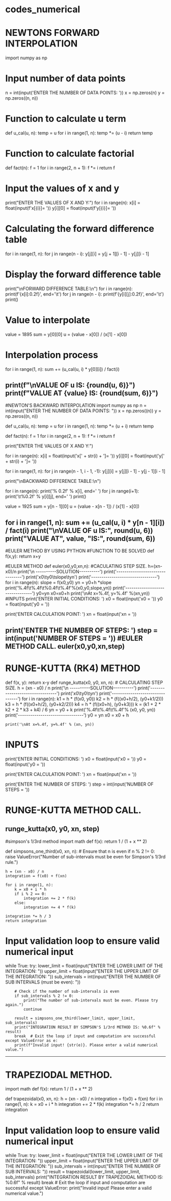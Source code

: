 # codes_numerical
# NEWTONS FORWARD INTERPOLATION
import numpy as np

# Input number of data points
n = int(input('ENTER THE NUMBER OF DATA POINTS: '))
x = np.zeros(n)
y = np.zeros((n, n))

# Function to calculate u term
def u_cal(u, n):
    temp = u
    for i in range(1, n):
        temp *= (u - i)
    return temp

# Function to calculate factorial
def fact(n):
    f = 1
    for i in range(2, n + 1):
        f *= i
    return f

# Input the values of x and y
print("ENTER THE VALUES OF X AND Y:")
for i in range(n):
    x[i] = float(input(f'x[{i}]= '))
    y[i][0] = float(input(f'y[{i}]= '))

# Calculating the forward difference table
for i in range(1, n):
    for j in range(n - i):
        y[j][i] = y[j + 1][i - 1] - y[j][i - 1]

# Display the forward difference table
print("\nFORWARD DIFFERENCE TABLE:\n")
for i in range(n):
    print(f'{x[i]:0.2f}', end='\t')
    for j in range(n - i):
        print(f'{y[i][j]:0.2f}', end='\t')
    print()

# Value to interpolate
value = 1895
sum = y[0][0]
u = (value - x[0]) / (x[1] - x[0])

# Interpolation process
for i in range(1, n):
    sum += (u_cal(u, i) * y[0][i]) / fact(i)

print(f"\nVALUE OF u IS: {round(u, 6)}")
print(f"VALUE AT {value} IS: {round(sum, 6)}")
---------------------------------------------------------------------------------------------------------------------------------------------------------------------------------------------------------------------
#NEWTON'S BACKWARD INTERPOLATION
import numpy as np
n = int(input("ENTER THE NUMBER OF DATA POINTS: "))
x = np.zeros((n))
y = np.zeros((n, n))

def u_cal(u, n):
    temp = u
    for i in range(1, n):
        temp *= (u + i)
    return temp

def fact(n):
    f = 1
    for i in range(2, n + 1):
        f *= i
    return f

print("ENTER THE VALUES OF X AND Y:")

for i in range(n):
    x[i] = float(input('x[' + str(i) + ']= '))
    y[i][0] = float(input('y[' + str(i) + ']= '))

for i in range(1, n):
    for j in range(n - 1, i - 1, -1):
        y[j][i] = y[j][i - 1] - y[j - 1][i - 1]

print("\nBACKWARD DIFFERENCE TABLE:\n")

for i in range(n):
    print('% 0.2f' % x[i], end=' ')
    for j in range(i+1):
        print('\t%0.2f' % y[i][j], end=' ')
    print()

value = 1925
sum = y[n - 1][0]
u = (value - x[n - 1]) / (x[1] - x[0])

for i in range(1, n):
    sum += (u_cal(u, i) * y[n - 1][i]) / fact(i)
print("\nVALUE OF u IS:", round(u, 6))
print("VALUE AT", value, "IS:", round(sum, 6))
--------------------------------------------------------------------------------------------------------------------------------------------------------------------------------------------------------------------
#EULER METHOD BY USING PYTHON
#FUNCTION TO BE SOLVED
def f(x,y):
  return x+y

#EULER METHOD
def euler(x0,y0,xn,n):
  #CACULATING STEP SIZE.
  h=(xn-x0)/n
  print('\n ----------SOLUTION----------')
  print('--------------------------------')
  print('x0\ty0\tslope\tyn')
  print('--------------------------------')
  for i in range(n):
    slope = f(x0,y0)
    yn = y0+h *slope
    print('%.4f\t%.4f\t%0.4f\t%.4f'%(x0,y0,slope,yn))
    print('--------------------------------')
    y0=yn
    x0=x0+h
  print('\nAt x=%.4f, y=%.4f' %(xn,yn))
#INPUTS
print('ENTER INITIAL CONDITIONS: ')
x0 = float(input('x0 = '))
y0 = float(input('y0 = '))

print('ENTER CALCULATION POINT: ')
xn = float(input('xn = '))

print('ENTER THE NUMBER OF STEPS: ')
step = int(input('NUMBER OF STEPS = '))
#EULER METHOD CALL.
euler(x0,y0,xn,step)
------------------------------------------------------------------------------------------------------------------------------------------------------------------------------------------------------------------
# RUNGE-KUTTA (RK4) METHOD
def f(x, y):
    return x-y
def runge_kutta(x0, y0, xn, n):
    # CALCULATING STEP SIZE.
    h = (xn - x0) / n
    print('\n ----------SOLUTION----------')
    print('--------------------------------')
    print('x0\ty0\tyn')
    print('--------------------------------')
    for i in range(n):
        k1 = h * (f(x0, y0))
        k2 = h * (f((x0+h/2), (y0+k1/2)))
        k3 = h * (f((x0+h/2), (y0+k2/2)))
        k4 = h * (f((x0+h), (y0+k3)))
        k = (k1 + 2 * k2 + 2 * k3 + k4) / 6
        yn = y0 + k
        print('%.4f\t%.4f\t%.4f'% (x0, y0, yn))
        print('--------------------------------')
        y0 = yn
        x0 = x0 + h

    print('\nAt x=%.4f, y=%.4f' % (xn, yn))

# INPUTS
print('ENTER INITIAL CONDITIONS: ')
x0 = float(input('x0 = '))
y0 = float(input('y0 = '))

print('ENTER CALCULATION POINT: ')
xn = float(input('xn = '))

print('ENTER THE NUMBER OF STEPS: ')
step = int(input('NUMBER OF STEPS = '))

# RUNGE-KUTTA METHOD CALL.
runge_kutta(x0, y0, xn, step)
-------------------------------------------------------------------------------------------------------------------------------------------------------------------------------------------------------------------
#simpson's 1/3rd method
import math
def f(x):
    return 1 / (1 + x ** 2)

def simpsons_one_third(x0, xn, n):
    # Ensure that n is even
    if n % 2 != 0:
        raise ValueError("Number of sub-intervals must be even for Simpson's 1/3rd rule.")
    
    h = (xn - x0) / n
    integration = f(x0) + f(xn)
    
    for i in range(1, n):
        k = x0 + i * h
        if i % 2 == 0:
            integration += 2 * f(k)
        else:
            integration += 4 * f(k)
    
    integration *= h / 3
    return integration

# Input validation loop to ensure valid numerical input
while True:
    try:
        lower_limit = float(input("ENTER THE LOWER LIMIT OF THE INTEGRATION: "))
        upper_limit = float(input("ENTER THE UPPER LIMIT OF THE INTEGRATION: "))
        sub_intervals = int(input("ENTER THE NUMBER OF SUB INTERVALS (must be even): "))
        
        # Check if the number of sub-intervals is even
        if sub_intervals % 2 != 0:
            print("The number of sub-intervals must be even. Please try again.")
            continue
        
        result = simpsons_one_third(lower_limit, upper_limit, sub_intervals)
        print("INTEGRATION RESULT BY SIMPSON'S 1/3rd METHOD IS: %0.6f" % result)
        break  # Exit the loop if input and computation are successful
    except ValueError as e:
        print(f"Invalid input! {str(e)}. Please enter a valid numerical value.")
------------------------------------------------------------------------------------------------------------------------------------------------------------------------------------------------------------------------------------------------------------------------
# TRAPEZIODAL METHOD.
import math
def f(x):
    return 1 / (1 + x ** 2)

def trapezoidal(x0, xn, n):
    h = (xn - x0) / n
    integration = f(x0) + f(xn)
    for i in range(1, n):
        k = x0 + i * h
        integration += 2 * f(k)
    integration *= h / 2
    return integration

# Input validation loop to ensure valid numerical input
while True:
    try:
        lower_limit = float(input("ENTER THE LOWER LIMIT OF THE INTEGRATION: "))
        upper_limit = float(input("ENTER THE UPPER LIMIT OF THE INTEGRATION: "))
        sub_intervals = int(input("ENTER THE NUMBER OF SUB INTERVALS: "))
        result = trapezoidal(lower_limit, upper_limit, sub_intervals)
        print("INTEGRATION RESULT BY TRAPEZOIDAL METHOD IS: %0.6f" % result)
        break  # Exit the loop if input and computation are successful
    except ValueError:
        print("Invalid input! Please enter a valid numerical value.")


